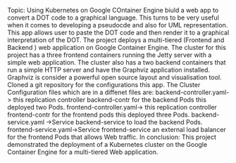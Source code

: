 Topic: Using Kubernetes on Google COntainer Engine biuld a web app to convert a DOT code to a graphical language. This turns to be very useful when it comes to developing a pseudocde and also for UML representation. This app allows user to paste the DOT code and then render it to a graphical interpretation of the DOT. The project deploys a multi-tiered (Frontend and Backend ) web application on Google Container Engine. The cluster for this project has a three frontend containers running the Jetty server with a simple web application. The cluster also has a two backend containers that run a simple HTTP server and have the Graphviz application installed. Graphviz is consider a powerful open source layout and visualisation tool. Cloned a git repository for the configurations this app. The Cluster Configuration files which are in a diffenet files are:
backend-controller.yaml-> this replication controller backend-contr for the backend Pods this deployed two Pods.
frontend-controller.yaml-> this replication controller frontend-contr for the frontend pods this deployed three Pods.
backend-service.yaml ->Service backend-service to load the backend Pods.
frontend-service.yaml->Service frontend-service an external load balancer for the frontend Pods that allows Web traffic. In conclusion:
This project demonstrated the deployment of a Kubernetes cluster on the Google Container Engine for a multi-tiered Web application. 
